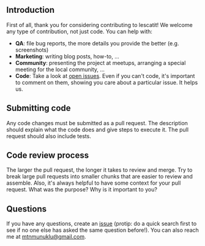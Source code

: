 ## Introduction

First of all, thank you for considering contributing to lescatit! We welcome any type of contribution, not just code. You can help with: 

- **QA**: file bug reports, the more details you provide the better (e.g. screenshots)
- **Marketing**: writing blog posts, how-to, ...
- **Community**: presenting the project at meetups, arranging a special meeting for the local community, ...
- **Code**: Take a look at [open issues](https://github.com/mtnmunuklu/lescatit/issues). Even if you can't code, it's important to comment on them, showing you care about a particular issue. It helps us.

## Submitting code

Any code changes must be submitted as a pull request. The description should explain what the code does and give steps to execute it. The pull request should also include tests.

## Code review process

The larger the pull request, the longer it takes to review and merge. Try to break large pull requests into smaller chunks that are easier to review and assemble.
Also, it's always helpful to have some context for your pull request. What was the purpose? Why is it important to you?

## Questions

If you have any questions, create an [issue](https://github.com/mtnmunuklu/lescatit/issues/new) (protip: do a quick search first to see if no one else has asked the same question before!).
You can also reach me at mtnmunuklu@gmail.com.

<!-- This `CONTRIBUTING.md` is based on @gocolly's contributing file (https://github.com/gocolly/coly/CONTRIBUTING.md) -->